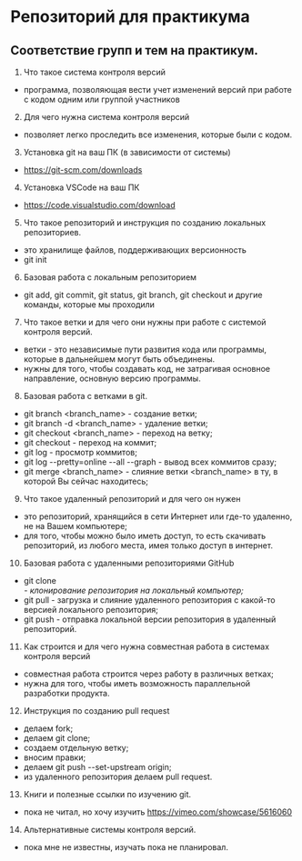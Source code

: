 # Репозиторий для практикума
## Соответствие групп и тем на практикум.

1. Что такое система контроля версий
- программа, позволяющая вести учет изменений версий при работе с кодом одним или группой участников

2. Для чего нужна система контроля версий
- позволяет легко проследить все изменения, которые были с кодом.

3. Установка git на ваш ПК (в зависимости от системы)
- https://git-scm.com/downloads

4. Установка VSCode на ваш ПК
- https://code.visualstudio.com/download

5. Что такое репозиторий и инструкция по созданию локальных репозиториев.
- это хранилище файлов, поддерживающих версионность
- git init

6. Базовая работа с локальным репозиторием
- git add, git commit, git status, git branch, git checkout и другие команды, которые мы проходили

7. Что такое ветки и для чего они нужны при работе с системой контроля версий.
- ветки - это независимые пути развития кода или программы, которые в дальнейшем могут быть объединены.
- нужны для того, чтобы создавать код, не затрагивая основное направление, основную версию программы.

8. Базовая работа с ветками в git.
- git branch <branch_name> - создание ветки;
- git branch -d <branch_name> - удаление ветки;
- git checkout <branch_name> - переход на ветку;
- git checkout <hash> - переход на коммит;
- git log - просмотр коммитов;
- git log --pretty=online --all --graph - вывод всех коммитов сразу;
- git merge <branch_name> - слияние ветки <branch_name> в ту, в которой Вы сейчас находитесь;

9. Что такое удаленный репозиторий и для чего он нужен
- это репозиторий, хранящийся в сети Интернет или где-то удаленно, не на Вашем компьютере;
- для того, чтобы можно было иметь доступ, то есть скачивать репозиторий, из любого места, имея только доступ в интернет.

10. Базовая работа с удаленными репозиториями GitHub
- git clone <address> - клонирование репозитория на локальный компьютер;
- git pull - загрузка и слияние удаленного репозитория с какой-то версией локального репозитория;
- git push - отправка локальной версии репозитория в удаленный репозиторий.

11. Как строится и для чего нужна совместная работа в системах контроля версий
- совместная работа строится через работу в различных ветках;
- нужна для того, чтобы иметь возможность параллельной разработки продукта.

12. Инструкция по созданию pull request
- делаем fork;
- делаем git clone;
- создаем отдельную ветку;
- вносим правки;
- делаем git push --set-upstream origin;
- из удаленного репозитория делаем pull request.

13. Книги и полезные ссылки по изучению git.
- пока не читал, но хочу изучить https://vimeo.com/showcase/5616060

14. Альтернативные системы контроля версий.
- пока мне не известны, изучать пока не планировал.